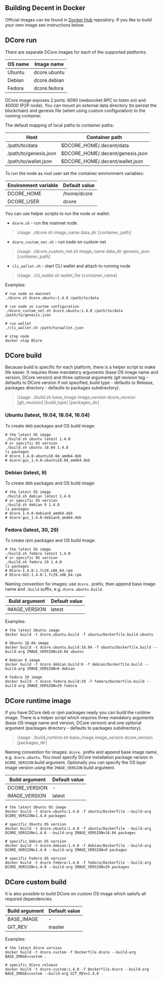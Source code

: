Building Decent in Docker
-------------------------

Official images can be found in [Docker Hub](https://hub.docker.com/u/decentnetwork) repository. If you like to build your own image see instructions below.

## DCore run

There are separate DCore images for each of the supported platforms.

| OS name | Image name |
| ------- | ---------- |
| Ubuntu | dcore.ubuntu |
| Debian | dcore.debian |
| Fedora | dcore.fedora |

DCore image exposes 2 ports: 8090 (websocket RPC to listen on) and 40000 (P2P node).
You can mount an external data directory (to persist the blockchain) and genesis file (when using custom configuration) to the running container.

The default mapping of local paths to container paths:

| Host | Container path |
| ---- | -------------- |
| /path/to/data | $DCORE_HOME/.decent/data |
| /path/to/genesis.json | $DCORE_HOME/.decent/genesis.json |
| /path/to/wallet.json | $DCORE_HOME/.decent/wallet.json |

To run the node as root user set the container environment variables:

| Environment variable | Default value |
| -------------------- | ------------- |
| DCORE_HOME | /home/dcore |
| DCORE_USER | dcore |

You can use helper scripts to run the node or wallet:
* `dcore.sh` - run the mainnet node
> Usage: ./dcore.sh image_name data_dir [container_path]
* `dcore_custom_net.sh` - run node on custom net
> Usage: ./dcore_custom_net.sh image_name data_dir genesis_json [container_path]
* `cli_wallet.sh` - start CLI wallet and attach to running node
> Usage: ./cli_wallet.sh wallet_file [container_name]

Examples:

    # run node on mainnet
    ./dcore.sh dcore.ubuntu:1.4.0 /path/to/data

    # run node on custom configuration
    ./dcore_custom_net.sh dcore.ubuntu:1.4.0 /path/to/data /path/to/genesis.json

    # run wallet
    ./cli_wallet.sh /path/to/wallet.json

    # stop node
    docker stop DCore

## DCore build

Because build is specific for each platform, there is a helper script to make life easier. It requires three mandatory arguments (base OS image name and version, DCore version) and three optional arguments (git revision tag - defaults to DCore version if not specified, build type - defaults to Release, packages directory - defaults to packages subdirectory).

> Usage: ./build.sh base_image image_version dcore_version [git_revision] [build_type] [packages_dir]

### Ubuntu (latest, 19.04, 18.04, 16.04)

To create deb packages and OS build image:

    # the latest OS image
    ./build.sh ubuntu latest 1.4.0
    # or specific OS version
    ./build.sh ubuntu 18.04 1.4.0
    ls packages
    # dcore_1.4.0-ubuntu18.04_amd64.deb
    # dcore-gui_1.4.0-ubuntu18.04_amd64.deb

### Debian (latest, 9)

To create deb packages and OS build image:

    # the latest OS image
    ./build.sh debian latest 1.4.0
    # or specific OS version
    ./build.sh debian 9 1.4.0
    ls packages
    # dcore_1.4.0-debian9_amd64.deb
    # dcore-gui_1.4.0-debian9_amd64.deb

### Fedora (latest, 30, 29)

To create rpm packages and OS build image:

    # the latest OS image
    ./build.sh fedora latest 1.4.0
    # or specific OS version
    ./build.sh fedora 29 1.4.0
    ls packages
    # DCore-1.4.0-1.fc29.x86_64.rpm
    # DCore-GUI-1.4.0-1.fc29.x86_64.rpm

Naming convention for images: use `dcore.` prefix, then append base image name and `.build` suffix, e.g. `dcore.ubuntu.build`.

| Build argument | Default value |
| --------------- | ------------- |
| IMAGE_VERSION | latest |

Examples:

    # the latest Ubuntu image
    docker build -t dcore.ubuntu.build -f ubuntu/Dockerfile.build ubuntu

    # Ubuntu 18.04 image
    docker build -t dcore.ubuntu.build:18.04 -f ubuntu/Dockerfile.build --build-arg IMAGE_VERSION=18.04 ubuntu

    # Debian 9 image
    docker build -t dcore.debian.build:9 -f debian/Dockerfile.build --build-arg IMAGE_VERSION=9 debian

    # Fedora 29 image
    docker build -t dcore.fedora.build:29 -f fedora/Dockerfile.build --build-arg IMAGE_VERSION=29 fedora

## DCore runtime image

If you have DCore deb or rpm packages ready you can build the runtime image. There is a helper script which requires three mandatory arguments (base OS image name and version, DCore version) and one optional argument (packages directory - defaults to packages subdirectory).

> Usage: ./build_runtime.sh base_image image_version dcore_version [packages_dir]

Naming convention for images: `dcore.` prefix and append base image name, e.g. `dcore.ubuntu`. You must specify DCore installation package version in `DCORE_VERSION` build argument. Optionally you can specify the OS layer image version using the `IMAGE_VERSION` build argument.

| Build argument | Default value |
| --------------- | ------------- |
| DCORE_VERSION | - |
| IMAGE_VERSION | latest |

    # the latest Ubuntu OS image
    docker build -t dcore.ubuntu:1.4.0 -f ubuntu/Dockerfile --build-arg DCORE_VERSION=1.4.0 packages

    # specific Ubuntu OS version
    docker build -t dcore.ubuntu:1.4.0 -f ubuntu/Dockerfile --build-arg DCORE_VERSION=1.4.0 --build-arg IMAGE_VERSION=18.04 packages

    # specific Debian OS version
    docker build -t dcore.debian:1.4.0 -f debian/Dockerfile --build-arg DCORE_VERSION=1.4.0 --build-arg IMAGE_VERSION=9 packages

    # specific Fedora OS version
    docker build -t dcore.fedora:1.4.0 -f fedora/Dockerfile --build-arg DCORE_VERSION=1.4.0 --build-arg IMAGE_VERSION=29 packages

## DCore custom build

It is also possible to build DCore on custom OS image which satisfy all required dependencies.

| Build argument | Default value |
| --------------- | ------------- |
| BASE_IMAGE | - |
| GIT_REV | master |

Examples:

    # the latest DCore version
    docker build -t dcore.custom -f Dockerfile.dcore --build-arg BASE_IMAGE=custom .

    # specific DCore release
    docker build -t dcore.custom:1.4.0 -f Dockerfile.dcore --build-arg BASE_IMAGE=custom --build-arg GIT_REV=1.4.0 .
